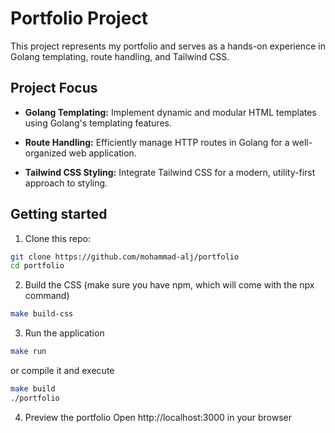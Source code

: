# Portfolio Project

This project represents my portfolio and serves as a hands-on experience in Golang templating, route handling, and Tailwind CSS.

## Project Focus

-   **Golang Templating:**
    Implement dynamic and modular HTML templates using Golang's templating features.

-   **Route Handling:**
    Efficiently manage HTTP routes in Golang for a well-organized web application.

-   **Tailwind CSS Styling:**
    Integrate Tailwind CSS for a modern, utility-first approach to styling.

## Getting started

1. Clone this repo:

```bash
git clone https://github.com/mohammad-alj/portfolio
cd portfolio
```

2. Build the CSS (make sure you have npm, which will come with the npx command)

```bash
make build-css
```

3. Run the application

```bash
make run
```

or compile it and execute

```bash
make build
./portfolio
```

4. Preview the portfolio
   Open http://localhost:3000 in your browser
